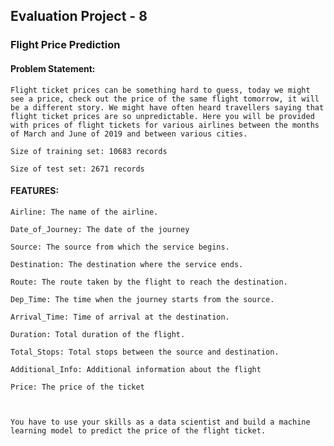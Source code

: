 ## Evaluation Project - 8
    
   ### Flight Price Prediction
   
   #### Problem Statement:
    
    Flight ticket prices can be something hard to guess, today we might see a price, check out the price of the same flight tomorrow, it will be a different story. We might have often heard travellers saying that flight ticket prices are so unpredictable. Here you will be provided with prices of flight tickets for various airlines between the months of March and June of 2019 and between various cities.

    Size of training set: 10683 records

    Size of test set: 2671 records

   #### FEATURES:
   
    Airline: The name of the airline.

    Date_of_Journey: The date of the journey

    Source: The source from which the service begins.

    Destination: The destination where the service ends.

    Route: The route taken by the flight to reach the destination.

    Dep_Time: The time when the journey starts from the source.

    Arrival_Time: Time of arrival at the destination.

    Duration: Total duration of the flight.

    Total_Stops: Total stops between the source and destination.

    Additional_Info: Additional information about the flight

    Price: The price of the ticket



    You have to use your skills as a data scientist and build a machine learning model to predict the price of the flight ticket. 

